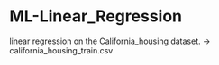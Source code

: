 # ML-Linear_Regression
linear regression on the California_housing dataset.
-> california_housing_train.csv

